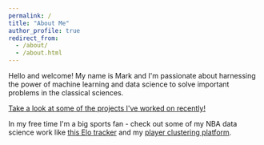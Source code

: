 ```yaml
---
permalink: /
title: "About Me"
author_profile: true
redirect_from: 
  - /about/
  - /about.html
---
```


Hello and welcome! My name is Mark and I'm passionate about harnessing the power of machine learning and data science to solve important problems in the classical sciences. 

[Take a look at some of the projects I've worked on recently!](https://marklisi1.github.io/portfolio/)

In my free time I'm a big sports fan - check out some of my NBA data science work like [this Elo tracker](https://nba-elo.streamlit.app/) and my [player clustering platform](https://nba-k-means.streamlit.app/).
